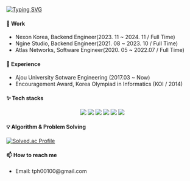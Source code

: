 [![Typing SVG](https://readme-typing-svg.demolab.com?font=Helvetica&weight=400&size=45&duration=3500&pause=3&color=6994CDEE&center=true&vCenter=true&multiline=true&repeat=true&width=1000&height=100&lines=Welcome+to+my+GitHub🧐)](https://git.io/typing-svg)
<div>

#### 🔭 Work 
 * Nexon Korea, Backend Engineer(2023. 11 ~ 2024. 11 / Full Time)
 * Ngine Studio, Backend Engineer(2021. 08 ~ 2023. 10 / Full Time)
 * Atlas Networks, Software Engineer(2020. 05 ~ 2022.07 / Full Time)

#### 🌱 Experience
 * Ajou University Sotware Engineering (2017.03 ~ Now)
 * Encouragement Award, Korea Olympiad in Informatics (KOI / 2014)

#### ✨ Tech stacks
<p align="center">
  <img src="https://img.shields.io/badge/AWS%20-%23FF9900.svg?&style=for-the-badge&logo=amazon-aws&logoColor=white"/>
  <img src="https://img.shields.io/badge/Java-ED8B00?style=for-the-badge&logo=java&logoColor=white" />
  <img src="https://img.shields.io/badge/spring%20-%236DB33F.svg?&style=for-the-badge&logo=spring&logoColor=white"/>
  <img src="https://img.shields.io/badge/redis-%23DD0031.svg?style=for-the-badge&logo=redis&logoColor=white"/>
  <img src="https://img.shields.io/badge/mysql-%2300f.svg?&style=for-the-badge&logo=mysql&logoColor=white"/>
  <img src="https://img.shields.io/badge/git%20-%23F05033.svg?&style=for-the-badge&logo=git&logoColor=white"/>
</p>

#### 💡 Algorithm & Problem Solving
[![Solved.ac Profile](http://mazassumnida.wtf/api/generate_badge?boj=tph00300)](https://solved.ac/tph00300)

#### 📫 How to reach me
<ul>
  <li>Email: tph00100@gmail.com</li>
</ul>
